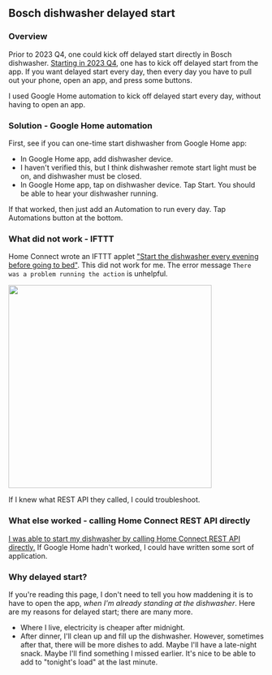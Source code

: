 ## Bosch dishwasher delayed start

### Overview

Prior to 2023 Q4, one could kick off delayed start directly in Bosch dishwasher. [Starting in 2023 Q4](https://www.reddit.com/r/Appliances/comments/18bhs2u/bosch_800_dishwasher_rant/?utm_source=share&utm_medium=web3x&utm_name=web3xcss&utm_term=1&utm_content=share_button), one has to kick off delayed start from the app. If you want delayed start every day, then every day you have to pull out your phone, open an app, and press some buttons.

I used Google Home automation to kick off delayed start every day, without having to open an app.

### Solution - Google Home automation

First, see if you can one-time start dishwasher from Google Home app:

- In Google Home app, add dishwasher device.
- I haven't verified this, but I think dishwasher remote start light must be on, and dishwasher must be closed.
- In Google Home app, tap on dishwasher device. Tap Start. You should be able to hear your dishwasher running.

If that worked, then just add an Automation to run every day. Tap Automations button at the bottom.

### What did not work - IFTTT

Home Connect wrote an IFTTT applet ["Start the dishwasher every evening before going to bed"]([url](https://ifttt.com/applets/B9aH4hNZ-start-the-dishwasher-every-evening-before-going-to-bed)https://ifttt.com/applets/B9aH4hNZ-start-the-dishwasher-every-evening-before-going-to-bed). This did not work for me. The error message `There was a problem running the action` is unhelpful.

<img src="https://github.com/melissachang/bosch-dishwasher-delayed-start/assets/10929390/f2cbebeb-c0ec-4904-b206-6bd29de4ed5c" width="400">

If I knew what REST API they called, I could troubleshoot.

### What else worked - calling Home Connect REST API directly

[I was able to start my dishwasher by calling Home Connect REST API directly.](https://github.com/melissachang/bosch-dishwasher-delayed-start/blob/main/home-connect-rest-api.md) If Google Home hadn't worked, I could have written some sort of application.

### Why delayed start?

If you're reading this page, I don't need to tell you how maddening it is to have to open the app, *when I'm already standing at the dishwasher*. Here are my reasons for delayed start; there are many more.

- Where I live, electricity is cheaper after midnight.
- After dinner, I'll clean up and fill up the dishwasher. However, sometimes after that, there will be more dishes to add. Maybe I'll have a late-night snack. Maybe I'll find something I missed earlier. It's nice to be able to add to "tonight's load" at the last minute.
